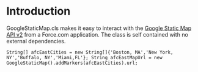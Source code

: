 Introduction
============

GoogleStaticMap.cls makes it easy to interact with the [Google Static Map API v2](http://code.google.com/apis/maps/documentation/staticmaps/) from a Force.com application. The class is self contained with no external dependencies.


`
String[] afcEastCities = new String[]{'Boston, MA','New York, NY','Buffalo, NY','Miami,FL'};
String afcEastMapUrl = new GoogleStaticMap().addMarkers(afcEastCities).url;
`